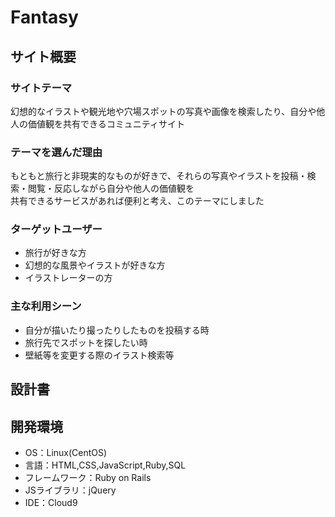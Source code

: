 # Fantasy

## サイト概要

### サイトテーマ
幻想的なイラストや観光地や穴場スポットの写真や画像を検索したり、自分や他人の価値観を共有できるコミュニティサイト

### テーマを選んだ理由
もともと旅行と非現実的なものが好きで、それらの写真やイラストを投稿・検索・閲覧・反応しながら自分や他人の価値観を  
共有できるサービスがあれば便利と考え、このテーマにしました

### ターゲットユーザー
- 旅行が好きな方
- 幻想的な風景やイラストが好きな方
- イラストレーターの方

### 主な利用シーン
- 自分が描いたり撮ったりしたものを投稿する時
- 旅行先でスポットを探したい時
- 壁紙等を変更する際のイラスト検索等

## 設計書


## 開発環境
- OS：Linux(CentOS)
- 言語：HTML,CSS,JavaScript,Ruby,SQL
- フレームワーク：Ruby on Rails
- JSライブラリ：jQuery
- IDE：Cloud9


